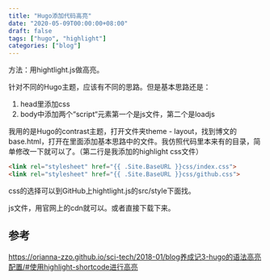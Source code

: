 ```yaml
---
title: "Hugo添加代码高亮"
date: "2020-05-09T00:00:00+08:00"
draft: false
tags: ["hugo", "highlight"]
categories: ["blog"]
---
```


方法：用hightlight.js做高亮。

针对不同的Hugo主题，应该有不同的思路。但是基本思路还是：

1. head里添加css
2. body中添加两个“script“元素第一个是js文件，第二个是loadjs

我用的是Hugo的contrast主题，打开文件夹theme - layout，找到博文的base.html，打开在里面添加基本思路中的文件。我仿照代码里本来有的目录，简单修改一下就可以了。（第二行是我添加的highlight css文件）

```html
<link rel="stylesheet" href="{{ .Site.BaseURL }}css/index.css">
<link rel="stylesheet" href="{{ .Site.BaseURL }}css/github.css">
```

css的选择可以到GitHub上hightlight.js的src/style下面找。

js文件，用官网上的cdn就可以。或者直接下载下来。

## 参考

https://orianna-zzo.github.io/sci-tech/2018-01/blog养成记3-hugo的语法高亮配置/#使用highlight-shortcode进行高亮